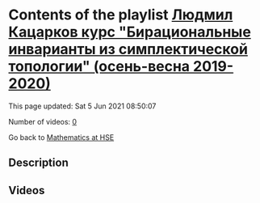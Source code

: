 # Contents of the playlist [Людмил Кацарков курс "Бирациональные инварианты из симплектической топологии" (осень-весна 2019-2020)](https://www.youtube.com/playlist?list=PLq3E5oubNNoBw5K-IdnDwovzOGy_g9PZE)

This page updated: Sat 5 Jun 2021 08:50:07

Number of videos: [0](#videos)

Go back to [Mathematics at HSE](../README.md)

## Description



## Videos

